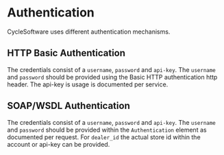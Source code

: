 # Authentication #

CycleSoftware uses different authentication mechanisms. 

## HTTP Basic Authentication ##

The credentials consist of a `username`, `password` and `api-key`. The `username` and `password` should be provided using the Basic HTTP authentication http header. The api-key is usage is documented per service.

## SOAP/WSDL Authentication ##

The credentials consist of a `username`, `password` and `api-key`. The `username` and `password` should be provided within the `Authentication` element as documented per request. For `dealer_id` the actual store id within the account or api-key can be provided.

